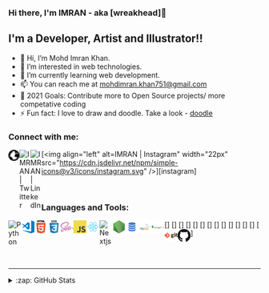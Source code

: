 ### Hi there, I'm IMRAN - aka [wreakhead]👋

## I'm a Developer, Artist and Illustrator!!

- 👋 Hi, I’m Mohd Imran Khan.
- 👀 I’m interested in web technologies.
- 🌱 I’m currently learning web development.
- 📫 You can reach me at mohdimran.khan751@gmail.com
- 🥅 2021 Goals: Contribute more to Open Source projects/ more competative coding
- ⚡ Fun fact: I love to draw and doodle. Take a look - [doodle]

### Connect with me:

[<img align="left" alt="webportfolio-nextjs.vercel.app/" width="22px" src="https://raw.githubusercontent.com/iconic/open-iconic/master/svg/globe.svg" />][website]

<!-- [<img align="left" alt=" | YouTube" width="22px" src="https://cdn.jsdelivr.net/npm/simple-icons@v3/icons/youtube.svg" />][youtube] -->

[<img align="left" alt="IMRAN | Twitter" width="22px" src="https://cdn.jsdelivr.net/npm/simple-icons@v3/icons/twitter.svg" />][twitter]
[<img align="left" alt="IMRAN | LinkedIn" width="22px" src="https://cdn.jsdelivr.net/npm/simple-icons@v3/icons/linkedin.svg" />][linkedin]
[<img align="left" alt=IMRAN | Instagram" width="22px" src="https://cdn.jsdelivr.net/npm/simple-icons@v3/icons/instagram.svg" />][instagram]

<br />

### Languages and Tools:

[<img align="left" alt="Python" width="26px" src="https://cdn4.iconfinder.com/data/icons/logos-and-brands/512/267_Python_logo-512.png" />]
[<img align="left" alt="Visual Studio Code" width="26px" src="https://raw.githubusercontent.com/github/explore/80688e429a7d4ef2fca1e82350fe8e3517d3494d/topics/visual-studio-code/visual-studio-code.png" />]
[<img align="left" alt="HTML5" width="26px" src="https://raw.githubusercontent.com/github/explore/80688e429a7d4ef2fca1e82350fe8e3517d3494d/topics/html/html.png" />]
[<img align="left" alt="CSS3" width="26px" src="https://raw.githubusercontent.com/github/explore/80688e429a7d4ef2fca1e82350fe8e3517d3494d/topics/css/css.png" />]
[<img align="left" alt="Sass" width="26px" src="https://raw.githubusercontent.com/github/explore/80688e429a7d4ef2fca1e82350fe8e3517d3494d/topics/sass/sass.png" />]
[<img align="left" alt="JavaScript" width="26px" src="https://raw.githubusercontent.com/github/explore/80688e429a7d4ef2fca1e82350fe8e3517d3494d/topics/javascript/javascript.png" />]
[<img align="left" alt="React" width="26px" src="https://raw.githubusercontent.com/github/explore/80688e429a7d4ef2fca1e82350fe8e3517d3494d/topics/react/react.png" />]
[<img align="left" alt="Nextjs" width="26px" src="https://cdn.auth0.com/blog/logos/nextjs-logo.png" />]
[<img align="left" alt="Node.js" width="26px" src="https://raw.githubusercontent.com/github/explore/80688e429a7d4ef2fca1e82350fe8e3517d3494d/topics/nodejs/nodejs.png" />]
[<img align="left" alt="SQL" width="26px" src="https://raw.githubusercontent.com/github/explore/80688e429a7d4ef2fca1e82350fe8e3517d3494d/topics/sql/sql.png" />]
[<img align="left" alt="MySQL" width="26px" src="https://raw.githubusercontent.com/github/explore/80688e429a7d4ef2fca1e82350fe8e3517d3494d/topics/mysql/mysql.png" />]
[<img align="left" alt="MongoDB" width="26px" src="https://raw.githubusercontent.com/github/explore/80688e429a7d4ef2fca1e82350fe8e3517d3494d/topics/mongodb/mongodb.png" />]
[<img align="left" alt="Git" width="26px" src="https://raw.githubusercontent.com/github/explore/80688e429a7d4ef2fca1e82350fe8e3517d3494d/topics/git/git.png" />]
[<img align="left" alt="GitHub" width="26px" src="https://raw.githubusercontent.com/github/explore/78df643247d429f6cc873026c0622819ad797942/topics/github/github.png" />]

<br />
<br />

---

<details>
  <summary>:zap: GitHub Stats</summary>

  <!-- <img align="left" alt="wreakhead's GitHub Stats" src="https://github-readme-stats.codestackr.vercel.app/api?username=codeSTACKr&show_icons=true&hide_border=true" /> -->

</details>

[website]: https://webportfolio-nextjs.vercel.app/
[twitter]: https://twitter.com/Imran88466564

[doodle]:https://www.instagram.com/old.notepad/
[linkedin]: https://www.linkedin.com/in/mohd-imran-khan-55045a153
